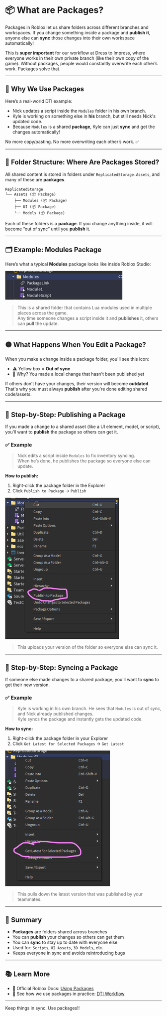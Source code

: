 # 📦 What are Packages?

Packages in Roblox let us share folders across different branches and workspaces. If you change something inside a package and **publish it**, anyone else can **sync** those changes into their own workspace automatically!

This is **super important** for our workflow at Dress to Impress, where everyone works in their own private branch (like their own copy of the game). Without packages, people would constantly overwrite each other’s work. Packages solve that.

---

## 🧠 Why We Use Packages

Here’s a real-world DTI example:

- Nick updates a script inside the `Modules` folder in his own branch.
- Kyle is working on something else in **his** branch, but still needs Nick's updated code.
- Because `Modules` is a shared **package**, Kyle can just **sync** and get the changes automatically!

No more copy/pasting. No more overwriting each other’s work. ✅

---

## 📁 Folder Structure: Where Are Packages Stored?

All shared content is stored in folders under `ReplicatedStorage.Assets`, and many of these are **packages**.

```
ReplicatedStorage
└── Assets (📦 Package)
    ├── Modules (📦 Package)
    ├── UI (📦 Package)
    └── Models (📦 Package)
```

Each of these folders is a **package**. If you change anything inside, it will become “out of sync” until you **publish** it.

---

## 🗂 Example: Modules Package

Here’s what a typical **Modules** package looks like inside Roblox Studio:

![Modules Package](../../assets/PackageImage.png)

> This is a shared folder that contains Lua modules used in multiple places across the game.  
> Any time someone changes a script inside it and **publishes** it, others can **pull** the update.

---

## 🟡 What Happens When You Edit a Package?

When you make a change inside a package folder, you'll see this icon:

- ⚠️ Yellow box = **Out of sync**
- 🔄 Why? You made a local change that hasn't been published yet

If others don’t have your changes, their version will become **outdated**. That's why you must always **publish** after you're done editing shared code/assets.

---

## 🚀 Step-by-Step: Publishing a Package

If you made a change to a shared asset (like a UI element, model, or script), you’ll want to **publish** the package so others can get it.

### ✅ Example
> Nick edits a script inside `Modules` to fix inventory syncing.  
> When he’s done, he publishes the package so everyone else can update.

**How to publish:**

1. Right-click the package folder in the Explorer  
2. Click `Publish to Package` → `Publish`

![Publish Package](../../assets/PublishPackage.png)

> This uploads your version of the folder so everyone else can sync it.

---

## 🔄 Step-by-Step: Syncing a Package

If someone else made changes to a shared package, you’ll want to **sync** to get their new version.

### ✅ Example
> Kyle is working in his own branch. He sees that `Modules` is out of sync, and Nick already published changes.  
> Kyle syncs the package and instantly gets the updated code.

**How to sync:**

1. Right-click the package folder in your Explorer  
2. Click `Get Latest for Selected Packages` → `Get Latest`

![Sync Package](../../assets/SyncPackage.png)

> This pulls down the latest version that was published by your teammates.

---

## 📌 Summary

- **Packages** are folders shared across branches
- You can **publish** your changes so others can get them
- You can **sync** to stay up to date with everyone else
- Used for: `Scripts`, `UI Assets`, `3D Models`, etc.
- Keeps everyone in sync and avoids reintroducing bugs

---

## 📚 Learn More

- 📖 Official Roblox Docs: [Using Packages](https://create.roblox.com/docs/projects/assets/packages)
- 🧠 See how we use packages in practice: [DTI Workflow](Workflow.md)

---

Keep things in sync. Use packages!!
